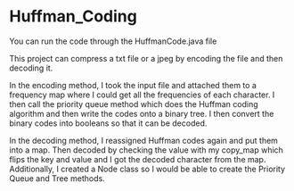 # Huffman_Coding

You can run the code through the HuffmanCode.java file

This project can compress a txt file or a jpeg by encoding the file and then decoding it.

In the encoding method, I took the input file and attached them to a frequency map where I could get all the frequencies of each character. I then call the priority queue method which does the Huffman coding algorithm and then write the codes onto a binary tree. I then convert the binary codes into booleans so that it can be decoded. 

In the decoding method, I reassigned Huffman codes again and put them into a map. Then decoded by checking the value with my copy_map which flips the key and value and I got the decoded character from the map. Additionally, I created a Node class so I would be able to create the Priority Queue and Tree methods.
